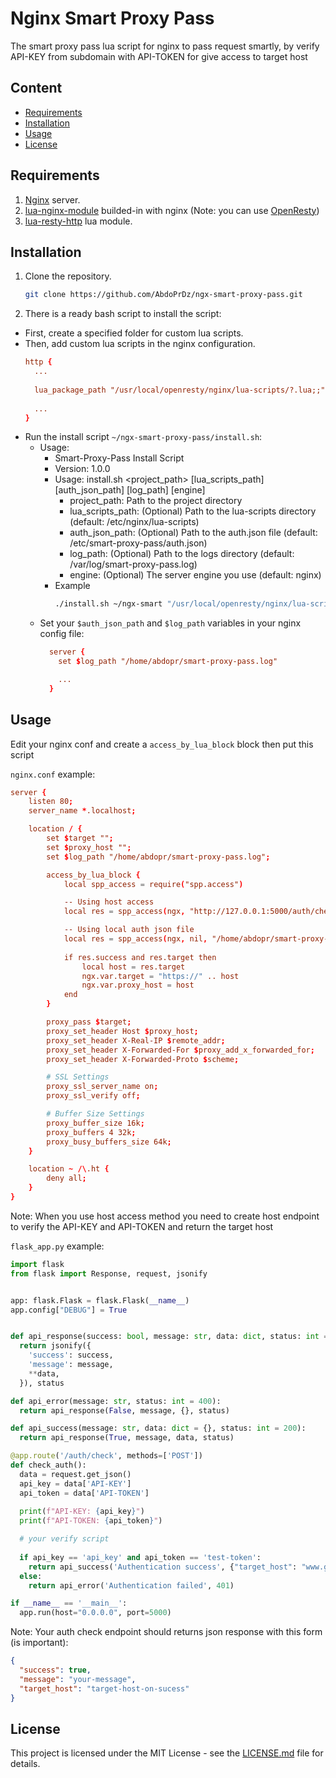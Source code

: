 # Nginx Smart Proxy Pass

The smart proxy pass lua script for nginx to pass request smartly, by verify API-KEY from subdomain with API-TOKEN for give access to target host

## Content

- [Requirements](#requirements)
- [Installation](#installation)
- [Usage](#usage)
- [License](#license)

## Requirements

1. [Nginx](https://nginx.org) server.
2. [lua-nginx-module](https://github.com/openresty/lua-nginx-module) builded-in with nginx (Note: you can use [OpenResty](https://openresty.org))
3. [lua-resty-http](https://github.com/ledgetech/lua-resty-http) lua module.

## Installation

1. Clone the repository.
    ```bash
    git clone https://github.com/AbdoPrDz/ngx-smart-proxy-pass.git
    ```

2. There is a ready bash script to install the script:
  - First, create a specified folder for custom lua scripts.
  - Then, add custom lua scripts in the nginx configuration.
    ```conf
    http {
      ...
      
      lua_package_path "/usr/local/openresty/nginx/lua-scripts/?.lua;;";
      
      ...
    }
    ```
  - Run the install script `~/ngx-smart-proxy-pass/install.sh`:
    - Usage:
      - Smart-Proxy-Pass Install Script
      - Version: 1.0.0
      - Usage: install.sh <project_path> [lua_scripts_path] [auth_json_path] [log_path] [engine]
        - project_path: Path to the project directory
        - lua_scripts_path: (Optional) Path to the lua-scripts directory (default: /etc/nginx/lua-scripts)
        - auth_json_path: (Optional) Path to the auth.json file (default: /etc/smart-proxy-pass/auth.json)
        - log_path: (Optional) Path to the logs directory (default: /var/log/smart-proxy-pass.log)
        - engine: (Optional) The server engine you use (default: nginx)
      - Example
        ```bash
        ./install.sh ~/ngx-smart "/usr/local/openresty/nginx/lua-scripts" "/home/abdopr/smart-proxy-pass-auth.json" "/home/abdopr/smart-proxy-pass.log" "openresty"
        ```
    - Set your `$auth_json_path` and `$log_path` variables in your nginx config file:
      ```conf
        server {
          set $log_path "/home/abdopr/smart-proxy-pass.log"

          ...
        }
      ``` 

## Usage

Edit your nginx conf and create a `access_by_lua_block` block then put this script

`nginx.conf` example:
```conf
server {
    listen 80;
    server_name *.localhost;

    location / {
        set $target "";
        set $proxy_host "";
        set $log_path "/home/abdopr/smart-proxy-pass.log";

        access_by_lua_block {
            local spp_access = require("spp.access")

            -- Using host access
            local res = spp_access(ngx, "http://127.0.0.1:5000/auth/check", nil)

            -- Using local auth json file
            local res = spp_access(ngx, nil, "/home/abdopr/smart-proxy-pass-auth.json")
            
            if res.success and res.target then
                local host = res.target
                ngx.var.target = "https://" .. host
                ngx.var.proxy_host = host
            end
        }

        proxy_pass $target;
        proxy_set_header Host $proxy_host;
        proxy_set_header X-Real-IP $remote_addr;
        proxy_set_header X-Forwarded-For $proxy_add_x_forwarded_for;
        proxy_set_header X-Forwarded-Proto $scheme;

        # SSL Settings
        proxy_ssl_server_name on;
        proxy_ssl_verify off;

        # Buffer Size Settings
        proxy_buffer_size 16k;
        proxy_buffers 4 32k;
        proxy_busy_buffers_size 64k;
    }

    location ~ /\.ht {
        deny all;
    }
}
```

Note: When you use host access method you need to create host endpoint to verify the API-KEY and API-TOKEN and return the target host

`flask_app.py` example:
```python
import flask
from flask import Response, request, jsonify


app: flask.Flask = flask.Flask(__name__)
app.config["DEBUG"] = True


def api_response(success: bool, message: str, data: dict, status: int = 200) -> Response:
  return jsonify({
    'success': success,
    'message': message,
    **data,
  }), status

def api_error(message: str, status: int = 400):
  return api_response(False, message, {}, status)

def api_success(message: str, data: dict = {}, status: int = 200):
  return api_response(True, message, data, status)

@app.route('/auth/check', methods=['POST'])
def check_auth():
  data = request.get_json()
  api_key = data['API-KEY']
  api_token = data['API-TOKEN']
  
  print(f"API-KEY: {api_key}")
  print(f"API-TOKEN: {api_token}")

  # your verify script
  
  if api_key == 'api_key' and api_token == 'test-token':
    return api_success('Authentication success', {"target_host": "www.google.com"})
  else:
    return api_error('Authentication failed', 401)

if __name__ == '__main__':
  app.run(host="0.0.0.0", port=5000)
```

Note: Your auth check endpoint should returns json response with this form (is important):
```json
{
  "success": true,
  "message": "your-message",
  "target_host": "target-host-on-sucess" 
}
```

## License

This project is licensed under the MIT License - see the [LICENSE.md](https://github.com/AbdoPrDZ/ngx-smart-proxy-pass/blob/main/LICENSE.md) file for details.

